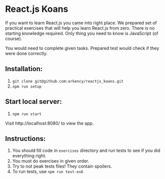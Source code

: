 # React.js Koans

If you want to learn React.js you came into right place. We prepared set of practical exercises that
will help you learn React.js from zero. There is no starting knowledge required. Only thing you need
to know is JavaScript (of course).

You would need to complete given tasks. Prepared test would check if they were done correctly.

## Installation:

  1. `git clone git@github.com:arkency/reactjs_koans.git`
  2. `npm run setup`

## Start local server:

  1. `npm run start`

Visit http://localhost:8080/ to view the app.

## Instructions:

  1. You should fill code in `exercises` directory and run tests to see if you did everything right.
  2. You must do exercises in given order.
  3. Try to not peak tests files! They contain spoilers.
  4. To run tests, use `npm run test-es6`
